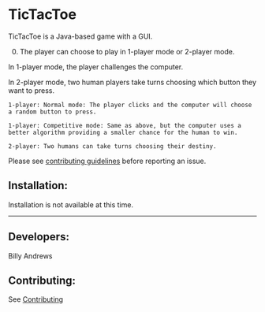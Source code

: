 TicTacToe
=========
TicTacToe is a Java-based game with a GUI.

0. The player can choose to play in 1-player mode or 2-player mode.

  In 1-player mode, the player challenges the computer.

  In 2-player mode, two human players take turns choosing which button they want to press.


    1-player: Normal mode: The player clicks and the computer will choose a random button to press.
  
    1-player: Competitive mode: Same as above, but the computer uses a better algorithm providing a smaller chance for the human to win.
  
    2-player: Two humans can take turns choosing their destiny.
  
Please see [contributing guidelines](CONTRIBUTING.md) before reporting an issue.
  
  
Installation:
-------------
Installation is not available at this time.


--------------------------------
Developers:
-----------
  Billy Andrews
  
  
Contributing:
------------

See [Contributing](CONTRIBUTING.md)
